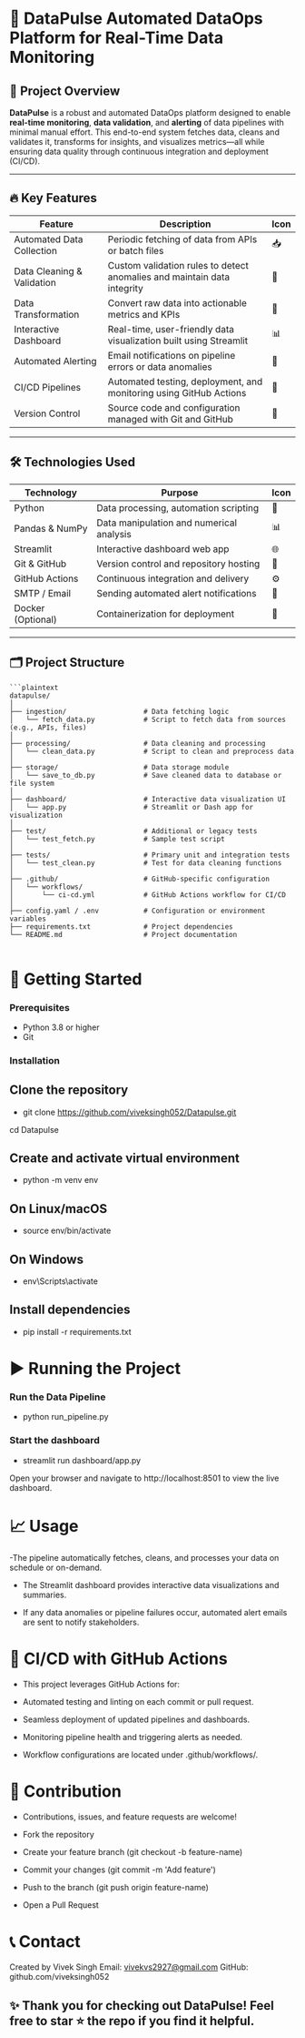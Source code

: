# 🚀 DataPulse Automated DataOps Platform for Real-Time Data Monitoring




## 📖 Project Overview

**DataPulse** is a robust and automated DataOps platform designed to enable **real-time monitoring**, **data validation**, and **alerting** of data pipelines with minimal manual effort. This end-to-end system fetches data, cleans and validates it, transforms for insights, and visualizes metrics—all while ensuring data quality through continuous integration and deployment (CI/CD).

---





## 🔥 Key Features

| Feature                  | Description                                                                                 | Icon           |
|--------------------------|---------------------------------------------------------------------------------------------|----------------|
| Automated Data Collection | Periodic fetching of data from APIs or batch files                                         | 📥             |
| Data Cleaning & Validation| Custom validation rules to detect anomalies and maintain data integrity                     | 🧹            |
| Data Transformation       | Convert raw data into actionable metrics and KPIs                                          | 🔄             |
| Interactive Dashboard     | Real-time, user-friendly data visualization built using Streamlit                          | 📊             |
| Automated Alerting        | Email notifications on pipeline errors or data anomalies                                   | 📧             |
| CI/CD Pipelines           | Automated testing, deployment, and monitoring using GitHub Actions                         | 🤖             |
| Version Control           | Source code and configuration managed with Git and GitHub                                  | 📁             |

---





## 🛠️ Technologies Used

| Technology       | Purpose                                    | Icon       |
|------------------|--------------------------------------------|------------|
| Python           | Data processing, automation scripting     | 🐍         |
| Pandas & NumPy   | Data manipulation and numerical analysis  | 📊         |
| Streamlit        | Interactive dashboard web app               | 🌐         |
| Git & GitHub     | Version control and repository hosting    | 🔧         |
| GitHub Actions   | Continuous integration and delivery       | ⚙️         |
| SMTP / Email     | Sending automated alert notifications      | 📨         |
| Docker (Optional)| Containerization for deployment             | 🐳         |

---






## 🗂️ Project Structure

```plaintext
```plaintext
datapulse/
│
├── ingestion/                   # Data fetching logic
│   └── fetch_data.py            # Script to fetch data from sources (e.g., APIs, files)
│
├── processing/                  # Data cleaning and processing
│   └── clean_data.py            # Script to clean and preprocess data
│
├── storage/                     # Data storage module
│   └── save_to_db.py            # Save cleaned data to database or file system
│
├── dashboard/                   # Interactive data visualization UI
│   └── app.py                   # Streamlit or Dash app for visualization
│
├── test/                        # Additional or legacy tests
│   └── test_fetch.py            # Sample test script
│
├── tests/                       # Primary unit and integration tests
│   └── test_clean.py            # Test for data cleaning functions
│
├── .github/                     # GitHub-specific configuration
│   └── workflows/
│       └── ci-cd.yml            # GitHub Actions workflow for CI/CD
│
├── config.yaml / .env           # Configuration or environment variables
├── requirements.txt             # Project dependencies
└── README.md                    # Project documentation


```

# 🚀 Getting Started

### Prerequisites

- Python 3.8 or higher  
- Git  

### Installation

## Clone the repository

- git clone https://github.com/viveksingh052/Datapulse.git

cd Datapulse

## Create and activate virtual environment
- python -m venv env

## On Linux/macOS
- source env/bin/activate

## On Windows
- env\Scripts\activate

## Install dependencies
- pip install -r requirements.txt


# ▶️ Running the Project

### Run the Data Pipeline
- python run_pipeline.py


### Start the dashboard
- streamlit run dashboard/app.py

Open your browser and navigate to http://localhost:8501 to view the live dashboard.


# 📈 Usage
-The pipeline automatically fetches, cleans, and processes your data on schedule or on-demand.

- The Streamlit dashboard provides interactive data visualizations and summaries.

- If any data anomalies or pipeline failures occur, automated alert emails are sent to notify stakeholders.



# 🧪 CI/CD with GitHub Actions
- This project leverages GitHub Actions for:

- Automated testing and linting on each commit or pull request.

- Seamless deployment of updated pipelines and dashboards.

- Monitoring pipeline health and triggering alerts as needed.

- Workflow configurations are located under .github/workflows/.


# 🤝 Contribution
- Contributions, issues, and feature requests are welcome!

- Fork the repository

- Create your feature branch (git checkout -b feature-name)

- Commit your changes (git commit -m 'Add feature')

- Push to the branch (git push origin feature-name)

- Open a Pull Request

# 📞 Contact
Created by Vivek Singh
Email: vivekvs2927@gmail.com
GitHub: github.com/viveksingh052

## ✨ Thank you for checking out DataPulse! Feel free to star ⭐ the repo if you find it helpful.
